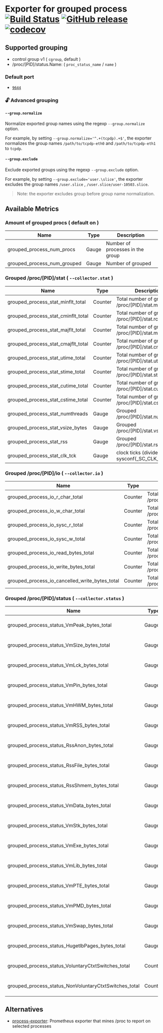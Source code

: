 # Exporter for grouped process [![Build Status](https://github.com/k1LoW/grouped_process_exporter/workflows/build/badge.svg)](https://github.com/k1LoW/grouped_process_exporter/actions) [![GitHub release](https://img.shields.io/github/release/k1LoW/grouped_process_exporter.svg)](https://github.com/k1LoW/grouped_process_exporter/releases) [![codecov](https://codecov.io/gh/k1LoW/grouped_process_exporter/branch/master/graph/badge.svg)](https://codecov.io/gh/k1LoW/grouped_process_exporter)

## Supported grouping

- control group v1 ( `cgroup`, default )
- /proc/[PID]/status.Name: ( `proc_status_name` / `name` )

### Default port

- [`9644`](https://github.com/prometheus/prometheus/wiki/Default-port-allocations)

### :unlock: Advanced grouping

#### `--group.normalize`

Normalize exported group names using the regexp `--group.normalize` option.

For example, by setting `--group.normalize='^.+(tcpdp).+$'`, the exporter normalizes the group names `/path/to/tcpdp-eth0` and `/path/to/tcpdp-eth1` to `tcpdp`.

#### `--group.exclude`

Exclude exported groups using the regexp `--group.exclude` option.

For example, by setting `--group.exclude='user.\slice'`, the exporter excludes the group names `/user.slice` , `/user.slice/user-10503.slice`.

> Note: the exporter excludes group before group name normalization.

## Available Metrics

### Amount of grouped procs ( default on )

| Name | Type | Description |
| --- | --- | --- |
| grouped_process_num_procs | Gauge | Number of processes in the group |
| grouped_process_num_grouped | Gauge | Number of grouped |

### Grouped /proc/[PID]/stat ( `--collector.stat` )

| Name | Type | Description |
| --- | --- | --- |
| grouped_process_stat_minflt_total | Counter | Total number of grouped /proc/[PID]/stat.minflt |
| grouped_process_stat_cminflt_total | Counter | Total number of grouped /proc/[PID]/stat.rchar |
| grouped_process_stat_majflt_total | Counter | Total number of grouped /proc/[PID]/stat.majflt |
| grouped_process_stat_cmajflt_total | Counter | Total number of grouped /proc/[PID]/stat.cmajflt |
| grouped_process_stat_utime_total | Counter | Total number of grouped /proc/[PID]/stat.utime |
| grouped_process_stat_stime_total | Counter | Total number of grouped /proc/[PID]/stat.stime |
| grouped_process_stat_cutime_total | Counter | Total number of grouped /proc/[PID]/stat.cutime |
| grouped_process_stat_cstime_total | Counter | Total number of grouped /proc/[PID]/stat.cstime |
| grouped_process_stat_numthreads | Gauge | Grouped /proc/[PID]/stat.numthreads |
| grouped_process_stat_vsize_bytes | Gauge | Grouped /proc/[PID]/stat.vsize |
| grouped_process_stat_rss | Gauge | Grouped /proc/[PID]/stat.rss |
| grouped_process_stat_clk_tck | Gauge | clock ticks (divide by sysconf(_SC_CLK_TCK)) |

### Grouped /proc/[PID]/io ( `--collector.io` )

| Name | Type | Description |
| --- | --- | --- |
| grouped_process_io_r_char_total | Counter | Total number of grouped /proc/[PID]/io.rchar |
| grouped_process_io_w_char_total | Counter | Total number of grouped /proc/[PID]/io.wchar |
| grouped_process_io_sysc_r_total | Counter | Total number of grouped /proc/[PID]/io.syscr |
| grouped_process_io_sysc_w_total | Counter | Total number of grouped /proc/[PID]/io.syscw |
| grouped_process_io_read_bytes_total | Counter | Total number of grouped /proc/[PID]/io.read_bytes |
| grouped_process_io_write_bytes_total | Counter | Total number of grouped /proc/[PID]/io.write_bytes |
| grouped_process_io_cancelled_write_bytes_total | Counter | Total number of grouped /proc/[PID]/io.cancelled_write_bytes |

### Grouped /proc/[PID]/status ( `--collector.status` )

| Name | Type | Description |
| --- | --- | --- |
| grouped_process_status_VmPeak_bytes_total | Gauge | Total size of grouped /proc/[PID]/status.VmPeak. Peak virtual memory size |
| grouped_process_status_VmSize_bytes_total | Gauge | Total size of grouped /proc/[PID]/status.VmSize. Virtual memory size |
| grouped_process_status_VmLck_bytes_total | Gauge | Total size of grouped /proc/[PID]/status.VmLck. Locked memory size |
| grouped_process_status_VmPin_bytes_total | Gauge | Total size of grouped /proc/[PID]/status.VmPin. Pinned memory size |
| grouped_process_status_VmHWM_bytes_total | Gauge | Total size of grouped /proc/[PID]/status.VmHWM. Peak resident set size |
| grouped_process_status_VmRSS_bytes_total | Gauge | Total size of grouped /proc/[PID]/status.VmRSS. Resident set size (sum of RssAnnon RssFile and RssShmem) |
| grouped_process_status_RssAnon_bytes_total | Gauge | Total size of grouped /proc/[PID]/status.RssAnon. Size of resident anonymous memory |
| grouped_process_status_RssFile_bytes_total | Gauge | Total size of grouped /proc/[PID]/status.RssFile. Size of resident file mappings |
| grouped_process_status_RssShmem_bytes_total | Gauge | Total size of grouped /proc/[PID]/status.RssShmem. Size of resident shared memory |
| grouped_process_status_VmData_bytes_total | Gauge | Total size of grouped /proc/[PID]/status.VmData. Size of data segments |
| grouped_process_status_VmStk_bytes_total | Gauge | Total size of grouped /proc/[PID]/status.VmStk. Size of stack segments |
| grouped_process_status_VmExe_bytes_total | Gauge | Total size of grouped /proc/[PID]/status.VmExe. Size of text segments |
| grouped_process_status_VmLib_bytes_total | Gauge | Total size of grouped /proc/[PID]/status.VmLib. Shared library code size |
| grouped_process_status_VmPTE_bytes_total | Gauge | Total size of grouped /proc/[PID]/status.VmPTE. Page table entries size |
| grouped_process_status_VmPMD_bytes_total | Gauge | Total size of grouped /proc/[PID]/status.VmPMD. Size of second-level page tables |
| grouped_process_status_VmSwap_bytes_total | Gauge | Total size of grouped /proc/[PID]/status.VmSwap. Swapped-out virtual memory size by anonymous private |
| grouped_process_status_HugetlbPages_bytes_total | Gauge | Total size of grouped /proc/[PID]/status.HugetlbPages. Size of hugetlb memory portions |
| grouped_process_status_VoluntaryCtxtSwitches_total | Counter| Total number of grouped /proc/[PID]/status.VoluntaryCtxtSwitches. Number of voluntary context switches |
| grouped_process_status_NonVoluntaryCtxtSwitches_total | Counter| Total number of grouped /proc/[PID]/status.NonVoluntaryCtxtSwitches. Number of involuntary context switches |


## Alternatives

- [process-exporter](https://github.com/ncabatoff/process-exporter): Prometheus exporter that mines /proc to report on selected processes
